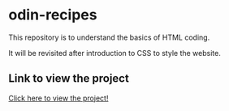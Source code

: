 # odin-recipes

This repository is to understand the basics of HTML coding.

It will be revisited after introduction to CSS to style the website.

## Link to view the project

[Click here to view the project!](https://ndevare37.github.io/odin-recipes/)